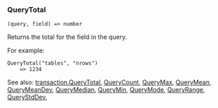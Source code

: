 ### QueryTotal

``` suneido
(query, field) => number
```

Returns the total for the field in the query.

For example:

``` suneido
QueryTotal("tables", "nrows")
    => 1234
```

See also:
[transaction.QueryTotal](<Transaction/transaction.QueryTotal.md>),
[QueryCount](<QueryCount.md>),
[QueryMax](<QueryMax.md>),
[QueryMean](<QueryMean.md>),
[QueryMeanDev](<QueryMeanDev.md>),
[QueryMedian](<QueryMedian.md>),
[QueryMin](<QueryMin.md>),
[QueryMode](<QueryMode.md>),
[QueryRange](<QueryRange.md>),
[QueryStdDev](<QueryStdDev.md>),